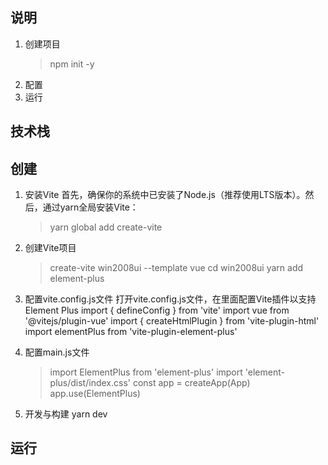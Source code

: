 ## 说明
1. 创建项目
    > npm init -y
2. 配置
3. 运行

## 技术栈

## 创建
1. 安装Vite
首先，确保你的系统中已安装了Node.js（推荐使用LTS版本）。然后，通过yarn全局安装Vite：
    >yarn global add create-vite
2. 创建Vite项目
    >create-vite win2008ui --template vue
    >cd win2008ui
    >yarn add element-plus
3. 配置vite.config.js文件
    打开vite.config.js文件，在里面配置Vite插件以支持Element Plus
    import { defineConfig } from 'vite'
    import vue from '@vitejs/plugin-vue'
    import { createHtmlPlugin } from 'vite-plugin-html'
    import elementPlus from 'vite-plugin-element-plus'

4. 配置main.js文件
    >import ElementPlus from 'element-plus'
    >import 'element-plus/dist/index.css'
    >const app = createApp(App)
    >app.use(ElementPlus)

5. 开发与构建
    yarn dev
## 运行